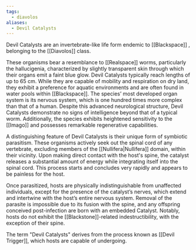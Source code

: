 ```yaml
---
tags:
  - diavolos
aliases:
  - Devil Catalysts
---
```

Devil Catalysts are an invertebrate-like life form endemic to [[Blackspace]] , belonging to the [[Diavolos]] class. 

These organisms bear a resemblance to [[Realspace]] worms, particularly the hallucigenia, characterized by slightly transparent skin through which their organs emit a faint blue glow. Devil Catalysts typically reach lengths of up to 65 cm. While they are capable of mobility and respiration on dry land, they exhibit a preference for aquatic environments and are often found in water pools within [[Blackspace]]. The species’ most developed organ system is its nervous system, which is one hundred times more complex than that of a human. Despite this advanced neurological structure, Devil Catalysts demonstrate no signs of intelligence beyond that of a typical worm. Additionally, the species exhibits heightened sensitivity to the [[Imago]] and possesses remarkable regenerative capabilities.

A distinguishing feature of Devil Catalysts is their unique form of symbiotic parasitism. These organisms actively seek out the spinal cord of any vertebrate, excluding members of the [[Nullifera|Nullifera]] domain, within their vicinity. Upon making direct contact with the host's spine, the catalyst releases a substantial amount of energy while integrating itself into the spinal cord. This process starts and concludes very rapidly and appears to be painless for the host.

Once parasitized, hosts are physically indistinguishable from unaffected individuals, except for the presence of the catalyst’s nerves, which extend and intertwine with the host’s entire nervous system. Removal of the parasite is impossible due to its fusion with the spine, and any offspring conceived post-infection are born with an embedded Catalyst. Notably, hosts do not exhibit the [[Blackstone]]-related indestructibility, with the exception of their spine.

The term "Devil Catalysts" derives from the process known as [[Devil Trigger]], which hosts are capable of undergoing.